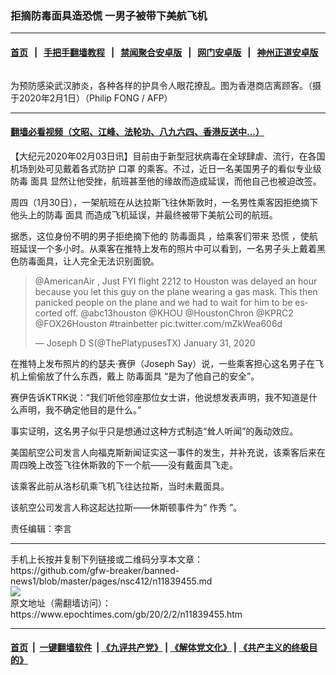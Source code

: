 ### 拒摘防毒面具造恐慌 一男子被带下美航飞机
------------------------

#### [首页](https://github.com/gfw-breaker/banned-news1/blob/master/README.md) &nbsp;&nbsp;|&nbsp;&nbsp; [手把手翻墙教程](https://github.com/gfw-breaker/guides/wiki) &nbsp;&nbsp;|&nbsp;&nbsp; [禁闻聚合安卓版](https://github.com/gfw-breaker/bn-android) &nbsp;&nbsp;|&nbsp;&nbsp; [网门安卓版](https://github.com/oGate2/oGate) &nbsp;&nbsp;|&nbsp;&nbsp; [神州正道安卓版](https://github.com/SzzdOgate/update) 



<div><img alt="" class="aligncenter wp-post-image" src="https://i.epochtimes.com/assets/uploads/2020/02/GettyImages-1197872861-600x400.jpg"/>
<div class="red16 caption">
 <p>
  为预防感染武汉肺炎，各种各样的护具令人眼花撩乱。图为香港商店离顾客。（摄于2020年2月1日）（Philip FONG / AFP）
 </p>
</div>
</div><hr/>

#### [翻墙必看视频（文昭、江峰、法轮功、八九六四、香港反送中...）](http://167.172.214.107/home.html)

<div><p>
 【大纪元2020年02月03日讯】目前由于新型冠状病毒在全球肆虐、流行，在各国机场到处可见戴着各式防护
 <ok href="https://www.epochtimes.com/gb/tag/%E5%8F%A3%E7%BD%A9.html">
  口罩
 </ok>
 的乘客。不过，近日一名美国男子的看似专业级防毒
 <ok href="https://www.epochtimes.com/gb/tag/%E9%9D%A2%E5%85%B7.html">
  面具
 </ok>
 显然让他受挫，航班甚至他的缘故而造成延误，而他自己也被迫改签。
</p>
<p>
 周四（1月30日），一架航班在从达拉斯飞往休斯敦时，一名男性乘客因拒绝摘下他头上的防毒
 <ok href="https://www.epochtimes.com/gb/tag/%E9%9D%A2%E5%85%B7.html">
  面具
 </ok>
 而造成飞机延误，并最终被带下美航公司的航班。
</p>
<p>
 据悉，这位身份不明的男子拒绝摘下他的
 <ok href="https://www.epochtimes.com/gb/tag/%E9%98%B2%E6%AF%92%E9%9D%A2%E5%85%B7.html">
  防毒面具
 </ok>
 ，给乘客们带来
 <ok href="https://www.epochtimes.com/gb/tag/%E6%81%90%E6%85%8C.html">
  恐慌
 </ok>
 ，使航班延误一个多小时。从乘客在推特上发布的照片中可以看到，一名男子头上戴着黑色防毒面具，让人完全无法识别面貌。
</p>
<p>
</p>
<blockquote class="twitter-tweet">
 <p dir="ltr" lang="en">
  <ok href="https://twitter.com/AmericanAir?ref_src=twsrc%5Etfw">
   @AmericanAir
  </ok>
  , Just FYI flight 2212 to Houston was delayed an hour because you let this guy on the plane wearing a gas mask. This then panicked people on the plane and we had to wait for him to be escorted off.
  <ok href="https://twitter.com/abc13houston?ref_src=twsrc%5Etfw">
   @abc13houston
  </ok>
  <ok href="https://twitter.com/KHOU?ref_src=twsrc%5Etfw">
   @KHOU
  </ok>
  <ok href="https://twitter.com/HoustonChron?ref_src=twsrc%5Etfw">
   @HoustonChron
  </ok>
  <ok href="https://twitter.com/KPRC2?ref_src=twsrc%5Etfw">
   @KPRC2
  </ok>
  <ok href="https://twitter.com/FOX26Houston?ref_src=twsrc%5Etfw">
   @FOX26Houston
  </ok>
  <ok href="https://twitter.com/hashtag/trainbetter?src=hash&amp;ref_src=twsrc%5Etfw">
   #trainbetter
  </ok>
  <ok href="https://t.co/mZkWea606d">
   pic.twitter.com/mZkWea606d
  </ok>
 </p>
 <p>
  — Joseph D S(@ThePlatypusesTX)
  <ok href="https://twitter.com/ThePlatypusesTX/status/1223087744358002688?ref_src=twsrc%5Etfw">
   January 31, 2020
  </ok>
 </p>
</blockquote>
<p>
 <p>
  在推特上发布照片的约瑟夫·赛伊（Joseph Say）说，一些乘客担心这名男子在飞机上偷偷放了什么东西，戴上
  <ok href="https://www.epochtimes.com/gb/tag/%E9%98%B2%E6%AF%92%E9%9D%A2%E5%85%B7.html">
   防毒面具
  </ok>
  “是为了他自己的安全”。
 </p>
 <p>
  赛伊告诉KTRK说：“我们听他邻座那位女士讲，他说想发表声明，我不知道是什么声明，我不确定他目的是什么。”
 </p>
 <p>
  事实证明，这名男子似乎只是想通过这种方式制造“耸人听闻”的轰动效应。
 </p>
 <p>
  美国航空公司发言人向福克斯新闻证实这一事件的发生，并补充说，该乘客后来在周四晚上改签飞往休斯敦的下一个航——没有戴面具飞走。
 </p>
 <p>
  该乘客此前从洛杉矶乘飞机飞往达拉斯，当时未戴面具。
 </p>
 <p>
  该航空公司发言人称这起达拉斯——休斯顿事件为“
  <ok href="https://www.epochtimes.com/gb/tag/%E4%BD%9C%E7%A7%80.html">
   作秀
  </ok>
  ”。
 </p>
 <p>
  责任编辑：李言
 </p>
</p></div>
<hr/>
手机上长按并复制下列链接或二维码分享本文章：<br/>
https://github.com/gfw-breaker/banned-news1/blob/master/pages/nsc412/n11839455.md <br/>
<a href='https://github.com/gfw-breaker/banned-news1/blob/master/pages/nsc412/n11839455.md'><img src='https://github.com/gfw-breaker/banned-news1/blob/master/pages/nsc412/n11839455.md.png'/></a> <br/>
原文地址（需翻墙访问）：https://www.epochtimes.com/gb/20/2/2/n11839455.htm


------------------------
#### [首页](https://github.com/gfw-breaker/banned-news1/blob/master/README.md) &nbsp;|&nbsp; [一键翻墙软件](https://github.com/gfw-breaker/nogfw/blob/master/README.md) &nbsp;| [《九评共产党》](https://github.com/gfw-breaker/9ping.md/blob/master/README.md#九评之一评共产党是什么) | [《解体党文化》](https://github.com/gfw-breaker/jtdwh.md/blob/master/README.md) | [《共产主义的终极目的》](https://github.com/gfw-breaker/gczydzjmd.md/blob/master/README.md)


<img src='http://gfw-breaker.win/banned-news/pages/nsc412/n11839455.md' width='0px' height='0px'/>